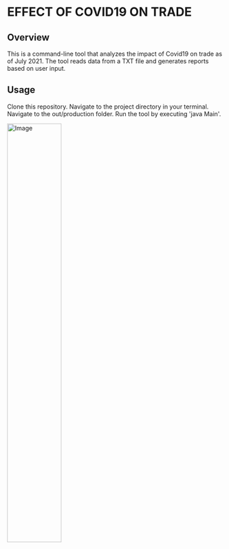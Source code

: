 # EFFECT OF COVID19 ON TRADE

## Overview
This is a command-line tool that analyzes the impact of Covid19 on trade as of July 2021. 
The tool reads data from a TXT file and generates reports based on user input.

## Usage
Clone this repository.
Navigate to the project directory in your terminal.
Navigate to the out/production folder.
Run the tool by executing 'java Main'.

<img src="[path/to/image.png](https://user-images.githubusercontent.com/115504418/235936860-a46c9386-856a-49a4-9f57-91f65ec03d42.png)" alt="Image" style="width: 50%;">

